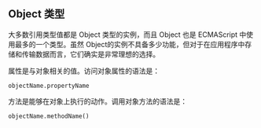 ## Object 类型 ##

大多数引用类型值都是 Object 类型的实例，而且 Object 也是 ECMAScript 中使用最多的一个类型。虽然 Object的实例不具备多少功能，但对于在应用程序中存储和传输数据而言，它们确实是非常理想的选择。

属性是与对象相关的值。访问对象属性的语法是：
	
	objectName.propertyName

方法是能够在对象上执行的动作。调用对象方法的语法是：

	objectName.methodName()